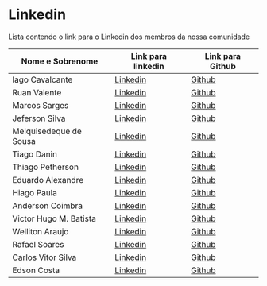 # Linkedin

Lista contendo o link para o Linkedin dos membros da nossa comunidade

| Nome e Sobrenome | Link para linkedin                                    | Link para Github                            |
| ---------------- | ----------------------------------------------------- | ------------------------------------------- |
| Iago Cavalcante  | [Linkedin](https://linkedin.com/in/iago-a-cavalcante) | [Github](https://github.com/iagocavalcante) |
| Ruan Valente     | [Linkedin](https://www.linkedin.com/in/ruan-valente/) | [Github](https://github.com/ruanvalente)    |
| Marcos Sarges     | [Linkedin](https://www.linkedin.com/in/marcos-sarges/) | [Github](https://github.com/marcossarges)    |
| Jeferson Silva     | [Linkedin](https://www.linkedin.com/in/silvajeferson82/) | [Github](https://github.com/silvajeferson82)    |
| Melquisedeque de Sousa     | [Linkedin](https://www.linkedin.com/in/melkdesousa/) | [Github](https://github.com/melkdesousa)    |
| Tiago Danin | [Linkedin](https://www.linkedin.com/in/TiagoDanin/) | [Github](https://github.com/TiagoDanin)    |
| Thiago Petherson | [Linkedin](https://www.linkedin.com/in/thiago-petherson-21b7b6193/) | [Github](https://github.com/thiagopetherson)    |
| Eduardo Alexandre | [Linkedin](https://www.linkedin.com/in/eduardo-alexandre025/) | [Github](https://github.com/DuAlexandre) |
| Hiago Paula | [Linkedin](https://www.linkedin.com/in/hiago-murilo/) | [Github](https://github.com/hiagomu) |
| Anderson Coimbra | [Linkedin](https://www.linkedin.com/in/andersoncoimbra/) | [Github](https://github.com/andersoncoimbra)    |
| Victor Hugo M. Batista | [Linkedin](https://www.linkedin.com/in/victor-hugo99/) | [Github](https://github.com/torugo99) |
| Welliton Araujo | [Linkedin](https://www.linkedin.com/in/wellitonaraujo/) | [Github](https://github.com/wellitonaraujo)    |
| Rafael Soares | [Linkedin](https://www.linkedin.com/in/rafael-d-soares/) | [Github](https://github.com/sawarafael) |
| Carlos Vitor Silva | [Linkedin](https://www.linkedin.com/in/carloscardoso05/) | [Github](https://github.com/carloscardoso05)    |
| Edson Costa | [Linkedin](https://www.linkedin.com/in/edsoncostadev/?originalSubdomain=br) | [Github](https://github.com/ecsistem)    |